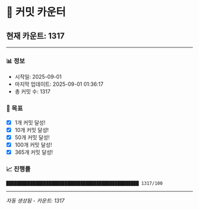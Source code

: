 # 🔢 커밋 카운터

## 현재 카운트: 1317

---

### 📊 정보
- 시작일: 2025-09-01
- 마지막 업데이트: 2025-09-01 01:36:17
- 총 커밋 수: 1317

### 🎯 목표
- [x] 1개 커밋 달성!
- [x] 10개 커밋 달성!
- [x] 50개 커밋 달성!
- [x] 100개 커밋 달성!
- [x] 365개 커밋 달성!

### 📈 진행률
```
██████████████████████████████████████████████████ 1317/100
```

---
*자동 생성됨 - 카운트: 1317*
